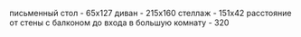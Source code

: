 письменный стол - 65x127
диван - 215х160
стеллаж - 151х42
расстояние от стены с балконом до входа в большую комнату - 320